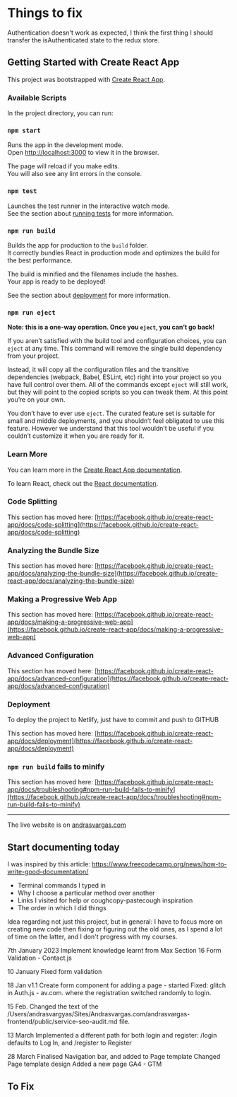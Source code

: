# Things to fix

Authentication doesn't work as expected, I think the first thing I should transfer the isAuthenticated state to the redux store.

## Getting Started with Create React App

This project was bootstrapped with [Create React App](https://github.com/facebook/create-react-app).

### Available Scripts

In the project directory, you can run:

### `npm start`

Runs the app in the development mode.\
Open [http://localhost:3000](http://localhost:3000) to view it in the browser.

The page will reload if you make edits.\
You will also see any lint errors in the console.

### `npm test`

Launches the test runner in the interactive watch mode.\
See the section about [running tests](https://facebook.github.io/create-react-app/docs/running-tests) for more information.

### `npm run build`

Builds the app for production to the `build` folder.\
It correctly bundles React in production mode and optimizes the build for the best performance.

The build is minified and the filenames include the hashes.\
Your app is ready to be deployed!

See the section about [deployment](https://facebook.github.io/create-react-app/docs/deployment) for more information.

### `npm run eject`

**Note: this is a one-way operation. Once you `eject`, you can’t go back!**

If you aren’t satisfied with the build tool and configuration choices, you can `eject` at any time. This command will remove the single build dependency from your project.

Instead, it will copy all the configuration files and the transitive dependencies (webpack, Babel, ESLint, etc) right into your project so you have full control over them. All of the commands except `eject` will still work, but they will point to the copied scripts so you can tweak them. At this point you’re on your own.

You don’t have to ever use `eject`. The curated feature set is suitable for small and middle deployments, and you shouldn’t feel obligated to use this feature. However we understand that this tool wouldn’t be useful if you couldn’t customize it when you are ready for it.

### Learn More

You can learn more in the [Create React App documentation](https://facebook.github.io/create-react-app/docs/getting-started).

To learn React, check out the [React documentation](https://reactjs.org/).

### Code Splitting

This section has moved here: [https://facebook.github.io/create-react-app/docs/code-splitting](https://facebook.github.io/create-react-app/docs/code-splitting)

### Analyzing the Bundle Size

This section has moved here: [https://facebook.github.io/create-react-app/docs/analyzing-the-bundle-size](https://facebook.github.io/create-react-app/docs/analyzing-the-bundle-size)

### Making a Progressive Web App

This section has moved here: [https://facebook.github.io/create-react-app/docs/making-a-progressive-web-app](https://facebook.github.io/create-react-app/docs/making-a-progressive-web-app)

### Advanced Configuration

This section has moved here: [https://facebook.github.io/create-react-app/docs/advanced-configuration](https://facebook.github.io/create-react-app/docs/advanced-configuration)

### Deployment

To deploy the project to Netlify, just have to commit and push to GITHUB

This section has moved here: [https://facebook.github.io/create-react-app/docs/deployment](https://facebook.github.io/create-react-app/docs/deployment)

### `npm run build` fails to minify

This section has moved here: [https://facebook.github.io/create-react-app/docs/troubleshooting#npm-run-build-fails-to-minify](https://facebook.github.io/create-react-app/docs/troubleshooting#npm-run-build-fails-to-minify)

---

The live website is on [andrasvargas.com](https://andrasvargas.com)

## Start documenting today

I was inspired by this article: <https://www.freecodecamp.org/news/how-to-write-good-documentation/>

- Terminal commands I typed in
- Why I choose a particular method over another
- Links I visited for help or coughcopy-pastecough inspiration
- The order in which I did things

Idea regarding not just this project, but in general:
I have to focus more on creating new code then fixing or figuring out the old ones, as I spend a lot of time on the latter, and I don't progress with my courses.

7th January 2023
Implement knowledge learnt from Max Section 16 Form Validation - Contact.js

10 January
Fixed form validation

18 Jan v1.1
Create form component for adding a page - started
Fixed: glitch in Auth.js - av.com. where the registration switched randomly to login.

15 Feb.
Changed the text of the /Users/andrasvargyas/Sites/Andrasvargas.com/andrasvargas-frontend/public/service-seo-audit.md file.

13 March
Implemented a different path for both login and register: /login defaults to Log In, and /register to Register

28 March
Finalised Navigation bar, and added to Page template
Changed Page template design
Added a new page GA4 - GTM

## To Fix
